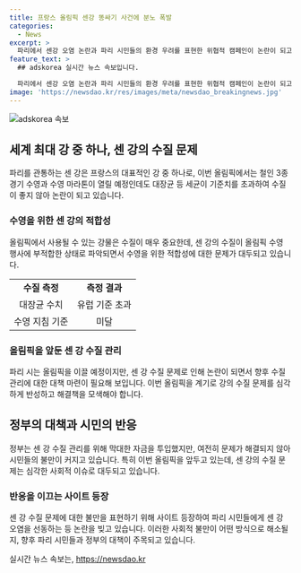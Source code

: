 ```yaml
---
title: 프랑스 올림픽 센강 똥싸기 사건에 분노 폭발
categories:
  - News
excerpt: >
  파리에서 센강 오염 논란과 파리 시민들의 환경 우려를 표현한 위협적 캠페인이 논란이 되고 있다. 센강의 수질 문제로 인해 올림픽 수영 대회가 염려 받는 가운데, 시민들은 센강 오염을 고발하고 정부의 대책을 비판하고 있다. 파리의 시장과 프랑스 대통령을 조롱하며 화제를 모으고 있는 위협적 캠페인은 사회 문제에 대한 우려와 농담이 혼재된 상황으로 사람들의 이목을 끌고 있다.
feature_text: >
  ## adskorea 실시간 뉴스 속보입니다.

  파리에서 센강 오염 논란과 파리 시민들의 환경 우려를 표현한 위협적 캠페인이 논란이 되고 있다. 센강의 수질 문제로 인해 올림픽 수영 대회가 염려 받는 가운데, 시민들은 센강 오염을 고발하고 정부의 대책을 비판하고 있다. 파리의 시장과 프랑스 대통령을 조롱하며 화제를 모으고 있는 위협적 캠페인은 사회 문제에 대한 우려와 농담이 혼재된 상황으로 사람들의 이목을 끌고 있다.
image: 'https://newsdao.kr/res/images/meta/newsdao_breakingnews.jpg'
---
```


<p><img src="https://newsdao.kr/res/images/meta/newsdao_breakingnews.jpg" alt="adskorea 속보" /></p>

<h2 data-ke-size="size26">세계 최대 강 중 하나, 센 강의 수질 문제</h2>

<p data-ke-size="size16">파리를 관통하는 센 강은 프랑스의 대표적인 강 중 하나로, 이번 올림픽에서는 철인 3종 경기 수영과 수영 마라톤이 열릴 예정인데도 대장균 등 세균이 기준치를 초과하여 수질이 좋지 않아 논란이 되고 있습니다.</p>

<h3>수영을 위한 센 강의 적합성</h3>

<p data-ke-size="size16">올림픽에서 사용될 수 있는 강물은 수질이 매우 중요한데, 센 강의 수질이 올림픽 수영 행사에 부적합한 상태로 파악되면서 수영을 위한 적합성에 대한 문제가 대두되고 있습니다.</p>

<table>
    <tr>
        <td style="text-align: center; height: 17px;"><b>수질 측정</b></td>
        <td style="text-align: center; height: 17px;"><b>측정 결과</b></td>
    </tr>
    <tr>
        <td style="text-align: center; height: 17px;">대장균 수치</td>
        <td style="text-align: center; height: 17px;">유럽 기준 초과</td>
    </tr>
    <tr>
        <td style="text-align: center; height: 17px;">수영 지침 기준</td>
        <td style="text-align: center; height: 17px;">미달</td>
    </tr>
</table>

<h3>올림픽을 앞둔 센 강 수질 관리</h3>

<p data-ke-size="size16">파리 시는 올림픽을 이끌 예정이지만, 센 강 수질 문제로 인해 논란이 되면서 향후 수질 관리에 대한 대책 마련이 필요해 보입니다. 이번 올림픽을 계기로 강의 수질 문제를 심각하게 반성하고 해결책을 모색해야 합니다.</p>

<h2 data-ke-size="size26">정부의 대책과 시민의 반응</h2>

<p data-ke-size="size16">정부는 센 강 수질 관리를 위해 막대한 자금을 투입했지만, 여전히 문제가 해결되지 않아 시민들의 불만이 커지고 있습니다. 특히 이번 올림픽을 앞두고 있는데, 센 강의 수질 문제는 심각한 사회적 이슈로 대두되고 있습니다.</p>

<h3>반응을 이끄는 사이트 등장</h3>

<p data-ke-size="size16">센 강 수질 문제에 대한 불만을 표현하기 위해 사이트 등장하여 파리 시민들에게 센 강 오염을 선동하는 등 논란을 빚고 있습니다. 이러한 사회적 불만이 어떤 방식으로 해소될지, 향후 파리 시민들과 정부의 대책이 주목되고 있습니다.</p>
실시간 뉴스 속보는, <a href="https://newsdao.kr" rel="dofollow">https://newsdao.kr</a>


